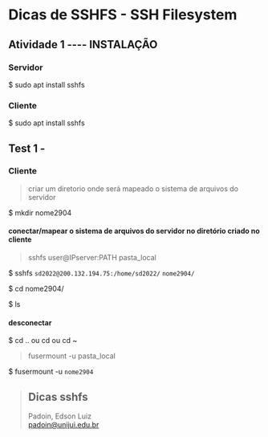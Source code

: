# Dicas de SSHFS - SSH Filesystem




## Atividade 1 ---- INSTALAÇÃO 

### Servidor

$ sudo apt install sshfs


### Cliente
 
$ sudo apt install sshfs






##	Test 1 - 

### Cliente

> criar um diretorio onde será mapeado o sistema de arquivos do servidor
 
$ mkdir nome2904




#### conectar/mapear o sistema de arquivos do servidor no diretório criado no cliente

> sshfs	user@IPserver:PATH	   		 pasta_local	  

$ sshfs `sd2022@200.132.194.75:/home/sd2022/`   `nome2904/`
  
$ cd nome2904/

$ ls




#### desconectar

$ cd .. ou cd ou cd ~

> fusermount -u pasta_local   

$ fusermount -u `nome2904`





 

> ## Dicas sshfs  
> Padoin, Edson Luiz  
> padoin@unijui.edu.br
